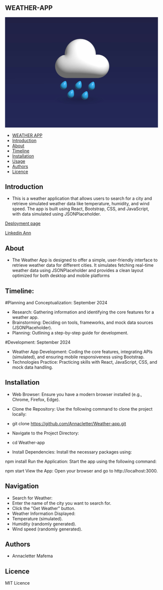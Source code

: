 ## WEATHER-APP

![Weather-app](readme.jpg)

- [WEATHER APP](#WEATHER-APP)
- [Introduction](#Introduction)
- [About](#About)
- [Timeline](#Timeline)
- [Installation](#Installation)
- [Usage](#Usage)
- [Authors](#Authors)
- [Licence](#Licence)

## Introduction
* This is a weather application that allows users to search for a city and retrieve simulated weather data like temperature, humidity, and wind speed. The app is built using React, Bootstrap, CSS, and JavaScript, with data simulated using JSONPlaceholder.

[Deployment page](https://Annacletter.github.io/Weather-app/)

[Linkedin Ann]()

## About
* The Weather App is designed to offer a simple, user-friendly interface to retrieve weather data for different cities. It simulates fetching real-time weather data using JSONPlaceholder and provides a clean layout optimized for both desktop and mobile platforms

## Timeline:
#Planning and Conceptualization: September 2024
* Research: Gathering information and identifying the core features for a weather app.
* Brainstorming: Deciding on tools, frameworks, and mock data sources (JSONPlaceholder).
* Planning: Outlining a step-by-step guide for development.

#Development: September 2024
* Weather App Development: Coding the core features, integrating APIs (simulated), and ensuring mobile responsiveness using Bootstrap.
* Technologies Practice: Practicing skills with React, JavaScript, CSS, and mock data handling.

## Installation

* Web Browser: Ensure you have a modern browser installed (e.g., Chrome, Firefox, Edge).

* Clone the Repository: Use the following command to clone the project locally:

* git clone https://github.com/Annacletter/Weather-app.git
* Navigate to the Project Directory:
* cd Weather-app

* Install Dependencies: Install the necessary packages using:

npm install
Run the Application: Start the app using the following command:

npm start
View the App: Open your browser and go to http://localhost:3000.

## Navigation

* Search for Weather:
* Enter the name of the city you want to search for.
* Click the "Get Weather" button.
* Weather Information Displayed:
* Temperature (simulated).
* Humidity (randomly generated).
* Wind speed (randomly generated).

## Authors
* Annacletter Mafema


## Licence
MIT Licence
